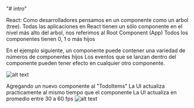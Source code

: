 "# intro" 

React:
Como desarrolladores pensamos en un componente como un arbol (tree).
Todas las aplicaciones en React tienen un sólo componente en el nivel más alto del arbol, nos referimos al Root Component (App)
Todos los componentes tienen 0, 1 o más hijos

En el ejemplo siguiente, un componente puede contener una variedad de números de componentes hijos
Los eventos que se lanzan dentro del componente pueden tener efecto en cualquier otro componente.

![alt text](https://github.com/willsantisteban/react/what-is-react/intro/blob/master/react_components_ui_interactions.jpg?raw=true)


Agregando un nuevo componente al "TodoItems"
La UI actualiza practicamente al mismo tiempo que el componente
La UI actualiza en promedio entre 30 a 60 fps
![alt text](https://github.com/willsantisteban/react/what-is-react/intro/blob/master/react_components_ui_interactions_01.jpg?raw=true)
